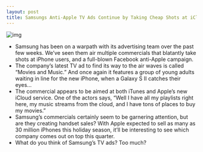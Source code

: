 ```yaml
---
layout: post
title: Samsungs Anti-Apple TV Ads Continue by Taking Cheap Shots at iCloud
---
```

![img](http://media.idownloadblog.com/wp-content/uploads/2011/12/new-samsung-tv-ad.jpg)
* Samsung has been on a warpath with its advertising team over the past few weeks. We’ve seen them air multiple commercials that blatantly take shots at iPhone users, and a full-blown Facebook anti-Apple campaign.
* The company’s latest TV ad to find its way to the air waves is called “Movies and Music.” And once again it features a group of young adults waiting in line for the new iPhone, when a Galaxy S II catches their eyes…
* The commercial appears to be aimed at both iTunes and Apple’s new iCloud service. One of the actors says, “Well I have all my playlists right here, my music streams from the cloud, and I have tons of places to buy my movies.”
* Samsung’s commercials certainly seem to be garnering attention, but are they creating handset sales? With Apple expected to sell as many as 30 million iPhones this holiday season, it’ll be interesting to see which company comes out on top this quarter.
* What do you think of Samsung’s TV ads? Too much?

